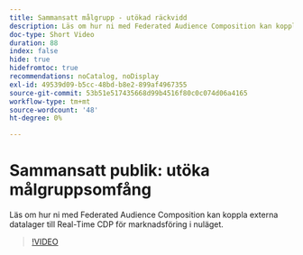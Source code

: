 ```yaml
---
title: Sammansatt målgrupp - utökad räckvidd
description: Läs om hur ni med Federated Audience Composition kan koppla externa datalager till Real-Time CDP för marknadsföring i nuläget.
doc-type: Short Video
duration: 88
index: false
hide: true
hidefromtoc: true
recommendations: noCatalog, noDisplay
exl-id: 49539d09-b5cc-48bd-b8e2-899af4967355
source-git-commit: 53b51e517435668d99b4516f80c0c074d06a4165
workflow-type: tm+mt
source-wordcount: '48'
ht-degree: 0%

---
```


# Sammansatt publik: utöka målgruppsomfång

Läs om hur ni med Federated Audience Composition kan koppla externa datalager till Real-Time CDP för marknadsföring i nuläget.

<!-- 62_S508_3442517_87_federated-audience-composition-expanding-audience-reach -->
>[!VIDEO](https://video.tv.adobe.com/v/3458295/?learn=on&enablevpops=true)
